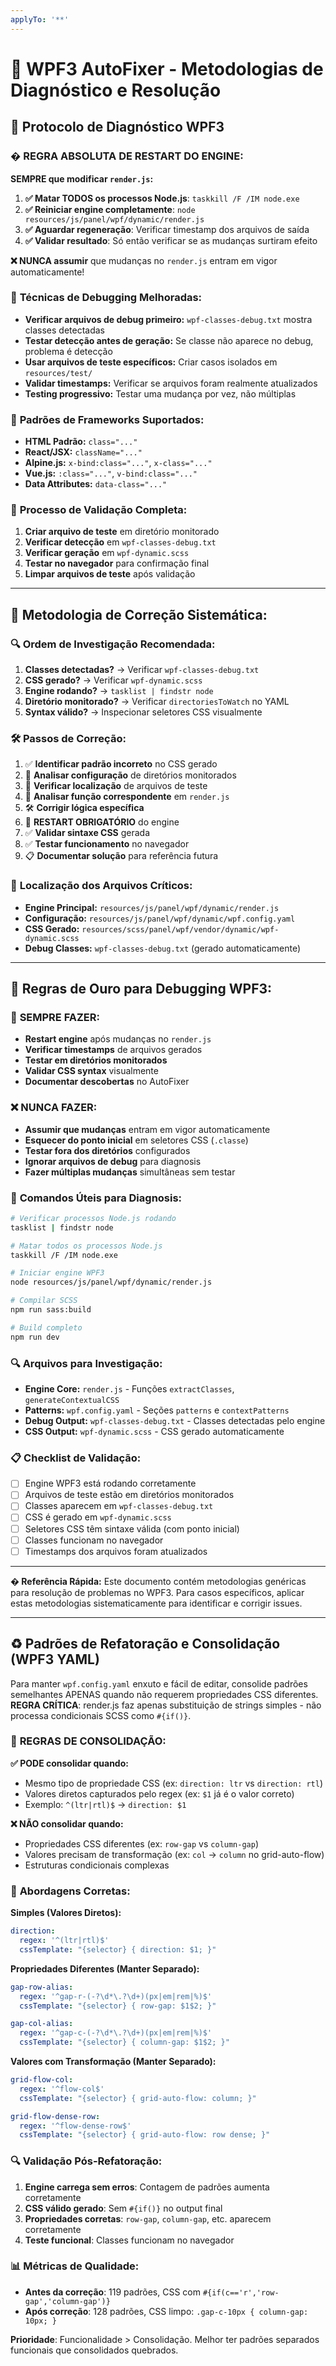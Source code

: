 ```yaml
---
applyTo: '**'
---
```


# 🔧 WPF3 AutoFixer - Metodologias de Diagnóstico e Resolução

## 🎯 **Protocolo de Diagnóstico WPF3**

### � **REGRA ABSOLUTA DE RESTART DO ENGINE:**
**SEMPRE que modificar `render.js`:**
1. **✅ Matar TODOS os processos Node.js**: `taskkill /F /IM node.exe`
2. **✅ Reiniciar engine completamente**: `node resources/js/panel/wpf/dynamic/render.js`
3. **✅ Aguardar regeneração**: Verificar timestamp dos arquivos de saída
4. **✅ Validar resultado**: Só então verificar se as mudanças surtiram efeito

**❌ NUNCA assumir** que mudanças no `render.js` entram em vigor automaticamente!

### 🔧 **Técnicas de Debugging Melhoradas:**
- **Verificar arquivos de debug primeiro:** `wpf-classes-debug.txt` mostra classes detectadas
- **Testar detecção antes de geração:** Se classe não aparece no debug, problema é detecção
- **Usar arquivos de teste específicos:** Criar casos isolados em `resources/test/`
- **Validar timestamps:** Verificar se arquivos foram realmente atualizados
- **Testing progressivo:** Testar uma mudança por vez, não múltiplas

### 🎯 **Padrões de Frameworks Suportados:**
- **HTML Padrão:** `class="..."`
- **React/JSX:** `className="..."`
- **Alpine.js:** `x-bind:class="..."`, `x-class="..."`
- **Vue.js:** `:class="..."`, `v-bind:class="..."`
- **Data Attributes:** `data-class="..."`

### 🔄 **Processo de Validação Completa:**
1. **Criar arquivo de teste** em diretório monitorado
2. **Verificar detecção** em `wpf-classes-debug.txt`
3. **Verificar geração** em `wpf-dynamic.scss`
4. **Testar no navegador** para confirmação final
5. **Limpar arquivos de teste** após validação

---

## 📝 **Metodologia de Correção Sistemática:**

### 🔍 **Ordem de Investigação Recomendada:**
1. **Classes detectadas?** → Verificar `wpf-classes-debug.txt`
2. **CSS gerado?** → Verificar `wpf-dynamic.scss`
3. **Engine rodando?** → `tasklist | findstr node`
4. **Diretório monitorado?** → Verificar `directoriesToWatch` no YAML
5. **Syntax válido?** → Inspecionar seletores CSS visualmente

### 🛠️ **Passos de Correção:**
1. ✅ **Identificar padrão incorreto** no CSS gerado
2. 🔄 **Analisar configuração** de diretórios monitorados
3. 🔄 **Verificar localização** de arquivos de teste
4. 🔄 **Analisar função correspondente** em `render.js`
5. 🛠️ **Corrigir lógica específica**
6. 🚨 **RESTART OBRIGATÓRIO** do engine
7. ✅ **Validar sintaxe CSS** gerada
8. ✅ **Testar funcionamento** no navegador
9. 📋 **Documentar solução** para referência futura

### 🔧 **Localização dos Arquivos Críticos:**
- **Engine Principal:** `resources/js/panel/wpf/dynamic/render.js`
- **Configuração:** `resources/js/panel/wpf/dynamic/wpf.config.yaml`
- **CSS Gerado:** `resources/scss/panel/wpf/vendor/dynamic/wpf-dynamic.scss`
- **Debug Classes:** `wpf-classes-debug.txt` (gerado automaticamente)

---

## 🎯 **Regras de Ouro para Debugging WPF3:**

### 🚨 **SEMPRE FAZER:**
- **Restart engine** após mudanças no `render.js`
- **Verificar timestamps** de arquivos gerados
- **Testar em diretórios monitorados**
- **Validar CSS syntax** visualmente
- **Documentar descobertas** no AutoFixer

### ❌ **NUNCA FAZER:**
- **Assumir que mudanças** entram em vigor automaticamente
- **Esquecer do ponto inicial** em seletores CSS (`.classe`)
- **Testar fora dos diretórios** configurados
- **Ignorar arquivos de debug** para diagnosis
- **Fazer múltiplas mudanças** simultâneas sem testar

### 🎯 **Comandos Úteis para Diagnosis:**
```bash
# Verificar processos Node.js rodando
tasklist | findstr node

# Matar todos os processos Node.js
taskkill /F /IM node.exe

# Iniciar engine WPF3
node resources/js/panel/wpf/dynamic/render.js

# Compilar SCSS
npm run sass:build

# Build completo
npm run dev
```

### 🔍 **Arquivos para Investigação:**
- **Engine Core:** `render.js` - Funções `extractClasses`, `generateContextualCSS`
- **Patterns:** `wpf.config.yaml` - Seções `patterns` e `contextPatterns`
- **Debug Output:** `wpf-classes-debug.txt` - Classes detectadas pelo engine
- **CSS Output:** `wpf-dynamic.scss` - CSS gerado automaticamente

### 📋 **Checklist de Validação:**
- [ ] Engine WPF3 está rodando corretamente
- [ ] Arquivos de teste estão em diretórios monitorados
- [ ] Classes aparecem em `wpf-classes-debug.txt`
- [ ] CSS é gerado em `wpf-dynamic.scss`
- [ ] Seletores CSS têm sintaxe válida (com ponto inicial)
- [ ] Classes funcionam no navegador
- [ ] Timestamps dos arquivos foram atualizados

---

**� Referência Rápida:** Este documento contém metodologias genéricas para resolução de problemas no WPF3. Para casos específicos, aplicar estas metodologias sistematicamente para identificar e corrigir issues.

---

## ♻️ Padrões de Refatoração e Consolidação (WPF3 YAML)

Para manter `wpf.config.yaml` enxuto e fácil de editar, consolide padrões semelhantes APENAS quando não requerem propriedades CSS diferentes. **REGRA CRÍTICA**: render.js faz apenas substituição de strings simples - não processa condicionais SCSS como `#{if()}`.

### 🚨 **REGRAS DE CONSOLIDAÇÃO:**

**✅ PODE consolidar quando:**
- Mesmo tipo de propriedade CSS (ex: `direction: ltr` vs `direction: rtl`)
- Valores diretos capturados pelo regex (ex: `$1` já é o valor correto)
- Exemplo: `^(ltr|rtl)$` → `direction: $1`

**❌ NÃO consolidar quando:**
- Propriedades CSS diferentes (ex: `row-gap` vs `column-gap`)
- Valores precisam de transformação (ex: `col` → `column` no grid-auto-flow)
- Estruturas condicionais complexas

### 📝 **Abordagens Corretas:**

**Simples (Valores Diretos):**
```yaml
direction:
  regex: '^(ltr|rtl)$'
  cssTemplate: "{selector} { direction: $1; }"
```

**Propriedades Diferentes (Manter Separado):**
```yaml
gap-row-alias:
  regex: '^gap-r-(-?\d*\.?\d+)(px|em|rem|%)$'
  cssTemplate: "{selector} { row-gap: $1$2; }"

gap-col-alias:
  regex: '^gap-c-(-?\d*\.?\d+)(px|em|rem|%)$'
  cssTemplate: "{selector} { column-gap: $1$2; }"
```

**Valores com Transformação (Manter Separado):**
```yaml
grid-flow-col:
  regex: '^flow-col$'
  cssTemplate: "{selector} { grid-auto-flow: column; }"

grid-flow-dense-row:
  regex: '^flow-dense-row$'
  cssTemplate: "{selector} { grid-auto-flow: row dense; }"
```

### 🔍 **Validação Pós-Refatoração:**
1. **Engine carrega sem erros**: Contagem de padrões aumenta corretamente
2. **CSS válido gerado**: Sem `#{if()}` no output final
3. **Propriedades corretas**: `row-gap`, `column-gap`, etc. aparecem corretamente
4. **Teste funcional**: Classes funcionam no navegador

### 📊 **Métricas de Qualidade:**
- **Antes da correção**: 119 padrões, CSS com `#{if(c=='r','row-gap','column-gap')}`
- **Após correção**: 128 padrões, CSS limpo: `.gap-c-10px { column-gap: 10px; }`

**Prioridade**: Funcionalidade > Consolidação. Melhor ter padrões separados funcionais que consolidados quebrados.
